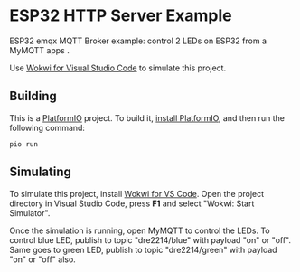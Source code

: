 # ESP32 HTTP Server Example

ESP32 emqx MQTT Broker example: control 2 LEDs on ESP32 from a MyMQTT apps .

Use [Wokwi for Visual Studio Code](https://marketplace.visualstudio.com/items?itemName=wokwi.wokwi-vscode) to simulate this project.

## Building

This is a [PlatformIO](https://platformio.org) project. To build it, [install PlatformIO](https://docs.platformio.org/en/latest/core/installation/index.html), and then run the following command:

```
pio run
```

## Simulating

To simulate this project, install [Wokwi for VS Code](https://marketplace.visualstudio.com/items?itemName=wokwi.wokwi-vscode). Open the project directory in Visual Studio Code, press **F1** and select "Wokwi: Start Simulator".

Once the simulation is running, open MyMQTT to control the LEDs.
To control blue LED, publish to topic "dre2214/blue" with payload "on" or "off".
Same goes to green LED, publish to topic "dre2214/green" with payload "on" or "off" also.

